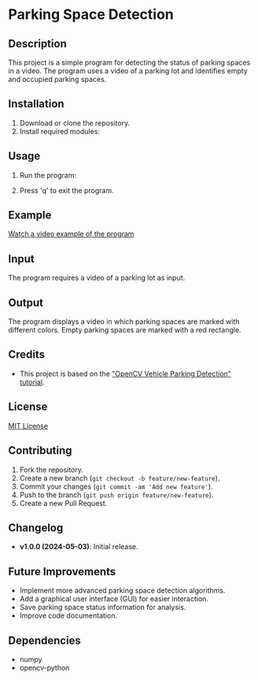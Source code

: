 # Parking Space Detection

## Description
This project is a simple program for detecting the status of parking spaces in a video. The program uses a video of a parking lot and identifies empty and occupied parking spaces.

## Installation
1. Download or clone the repository.
2. Install required modules:


## Usage
1. Run the program:


2. Press 'q' to exit the program.

## Example
[Watch a video example of the program](link-to-example-video)

## Input
The program requires a video of a parking lot as input.

## Output
The program displays a video in which parking spaces are marked with different colors. Empty parking spaces are marked with a red rectangle.

## Credits
- This project is based on the ["OpenCV Vehicle Parking Detection" tutorial](https://www.youtube.com/watch?v=-UUtETL4azU).

## License
[MIT License](link-to-license)

## Contributing
1. Fork the repository.
2. Create a new branch (`git checkout -b feature/new-feature`).
3. Commit your changes (`git commit -am 'Add new feature'`).
4. Push to the branch (`git push origin feature/new-feature`).
5. Create a new Pull Request.

## Changelog
- **v1.0.0 (2024-05-03)**: Initial release.

## Future Improvements
- Implement more advanced parking space detection algorithms.
- Add a graphical user interface (GUI) for easier interaction.
- Save parking space status information for analysis.
- Improve code documentation.

## Dependencies
- numpy
- opencv-python
